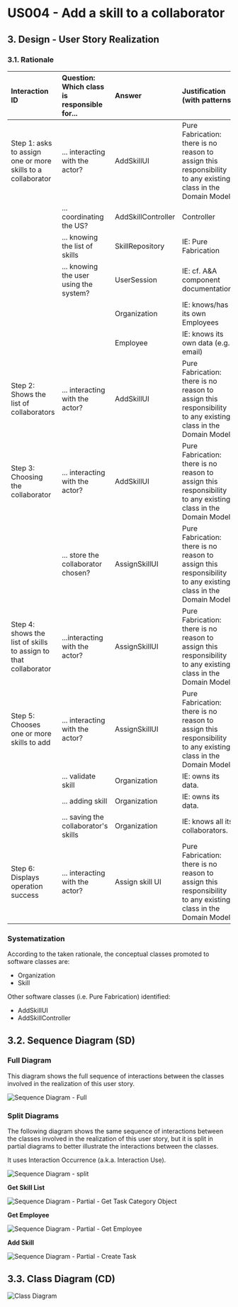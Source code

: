 # US004 - Add a skill to a collaborator

## 3. Design - User Story Realization

### 3.1. Rationale

| Interaction ID                                                      | Question: Which class is responsible for... | Answer             | Justification (with patterns)                                                                                 |
|:--------------------------------------------------------------------|:--------------------------------------------|:-------------------|:--------------------------------------------------------------------------------------------------------------|
| Step 1: asks to assign one or more skills to a collaborator  		     | 	... interacting with the actor?            | AddSkillUI         | Pure Fabrication: there is no reason to assign this responsibility to any existing class in the Domain Model. |
| 			  		                                                             | 	... coordinating the US?                   | AddSkillController | Controller                                                                                                    |
| 			  		                                                             | 	... knowing the list of skills             | SkillRepository    | IE: Pure Fabrication                                                                                          |
| 			  		                                                             | ... knowing the user using the system?      | UserSession        | IE: cf. A&A component documentation.                                                                          |
| 			  		                                                             | 							                                     | Organization       | IE: knows/has its own Employees                                                                               |
| 			  		                                                             | 							                                     | Employee           | IE: knows its own data (e.g. email)                                                                           |
| Step 2: Shows the list of collaborators  		                         | 		... interacting with the actor?					      | AddSkillUI         | Pure Fabrication: there is no reason to assign this responsibility to any existing class in the Domain Model. |
| Step 3: Choosing the collaborator  		                               | 	... interacting with the actor?            | AddSkillUI         | Pure Fabrication: there is no reason to assign this responsibility to any existing class in the Domain Model. |
|                                                                     | ... store the collaborator chosen?          | AssignSkillUI      | Pure Fabrication: there is no reason to assign this responsibility to any existing class in the Domain Model. |
| Step 4: shows the list of skills to assign to that collaborator  		 | 	...interacting with the actor?             | AssignSkillUI      | Pure Fabrication: there is no reason to assign this responsibility to any existing class in the Domain Model. |
| Step 5: Chooses one or more skills to add                           | 	... interacting with the actor?            | AssignSkillUI      | Pure Fabrication: there is no reason to assign this responsibility to any existing class in the Domain Model. |
|                                                                     | ... validate skill                          | Organization       | IE: owns its data.                                                                                            |
|                                                                     | ... adding skill                            | Organization       | IE: owns its data.                                                                                            |
|                                                                     | ... saving the collaborator's skills        | Organization       | IE: knows all its collaborators.                                                                              |
| Step 6: Displays operation success 		                               | ... interacting with the actor?							      | Assign skill UI    | Pure Fabrication: there is no reason to assign this responsibility to any existing class in the Domain Model  |              

### Systematization ##

According to the taken rationale, the conceptual classes promoted to software classes are:

* Organization
* Skill

Other software classes (i.e. Pure Fabrication) identified:

* AddSkillUI
* AddSkillController

## 3.2. Sequence Diagram (SD)

### Full Diagram

This diagram shows the full sequence of interactions between the classes involved in the realization of this user story.

![Sequence Diagram - Full](svg/us004-sequence-diagram-full.svg)

### Split Diagrams

The following diagram shows the same sequence of interactions between the classes involved in the realization of this
user story, but it is split in partial diagrams to better illustrate the interactions between the classes.

It uses Interaction Occurrence (a.k.a. Interaction Use).

![Sequence Diagram - split](svg/us004-sequence-diagram-split.svg)

**Get Skill List**

![Sequence Diagram - Partial - Get Task Category Object](svg/us004-sequence-diagram-partial-get-skill-list.svg)

**Get Employee**

![Sequence Diagram - Partial - Get Employee](svg/us004-sequence-diagram-partial-get-employee.svg)

**Add Skill**

![Sequence Diagram - Partial - Create Task](svg/us004-sequence-diagram-partial-add-skill.svg)

## 3.3. Class Diagram (CD)

![Class Diagram](svg/us004-class-diagram.svg)